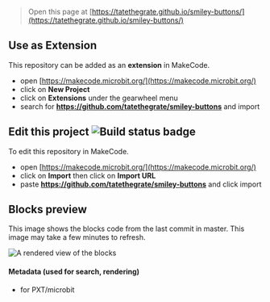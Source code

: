 
> Open this page at [https://tatethegrate.github.io/smiley-buttons/](https://tatethegrate.github.io/smiley-buttons/)

## Use as Extension

This repository can be added as an **extension** in MakeCode.

* open [https://makecode.microbit.org/](https://makecode.microbit.org/)
* click on **New Project**
* click on **Extensions** under the gearwheel menu
* search for **https://github.com/tatethegrate/smiley-buttons** and import

## Edit this project ![Build status badge](https://github.com/tatethegrate/smiley-buttons/workflows/MakeCode/badge.svg)

To edit this repository in MakeCode.

* open [https://makecode.microbit.org/](https://makecode.microbit.org/)
* click on **Import** then click on **Import URL**
* paste **https://github.com/tatethegrate/smiley-buttons** and click import

## Blocks preview

This image shows the blocks code from the last commit in master.
This image may take a few minutes to refresh.

![A rendered view of the blocks](https://github.com/tatethegrate/smiley-buttons/raw/master/.github/makecode/blocks.png)

#### Metadata (used for search, rendering)

* for PXT/microbit
<script src="https://makecode.com/gh-pages-embed.js"></script><script>makeCodeRender("{{ site.makecode.home_url }}", "{{ site.github.owner_name }}/{{ site.github.repository_name }}");</script>
